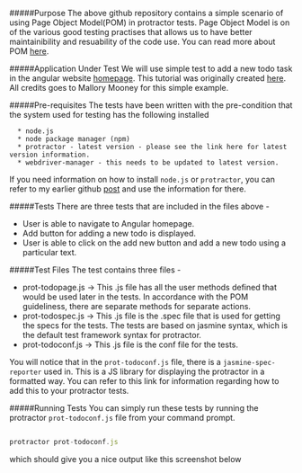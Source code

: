 #####Purpose
The above github repository contains a simple scenario of using Page Object Model(POM) in protractor tests. Page Object Model is on of the various good testing practises that allows us to have better maintainibility and resuability of the code use. You can read more about POM [here](http://www.guru99.com/page-object-model-pom-page-factory-in-selenium-ultimate-guide.html).


#####Application Under Test
We will use simple test to add a new todo task in the angular website [homepage](https://angularjs.org/). This tutorial was originally created [here](http://moduscreate.com/protractor-and-page-objects/). All credits goes to Mallory Mooney for this simple example.


#####Pre-requisites
The tests have been written with the pre-condition that the system used for testing has the following installed 

      * node.js
      * node package manager (npm)
      * protractor - latest version - please see the link here for latest version information.
      * webdriver-manager - this needs to be updated to latest version.

If you need information on how to install `node.js` or `protractor`, you can refer to my earlier github [post](https://github.com/zac11/protractor-demo-new) and use the information for there.


#####Tests
There are three tests that are included in the files above -

* User is able to navigate to Angular homepage.
* Add button for adding a new todo is displayed.
* User is able to click on the add new button and add a new todo using a particular text.


#####Test Files
The test contains three files -
* prot-todopage.js -> This .js file has all the user methods defined that would be used later in the tests. In accordance with the POM guideliness, there are separate methods for separate actions.
* prot-todospec.js -> This .js file is the .spec file that is used for getting the specs for the tests. The tests are based on jasmine syntax, which is the default test framework syntax for protractor.
* prot-todoconf.js -> This .js file is the conf file for the tests. 

You will notice that in the `prot-todoconf.js` file, there is a `jasmine-spec-reporter` used in. This is a JS library for displaying the protractor in a formatted way. You can refer to this link for information regarding how to add this to your protractor tests.


#####Running Tests
You can simply run these tests by running the protractor `prot-todoconf.js` file from your command prompt.

```javascript

protractor prot-todoconf.js
```


which should give you a nice output like this screenshot below 



